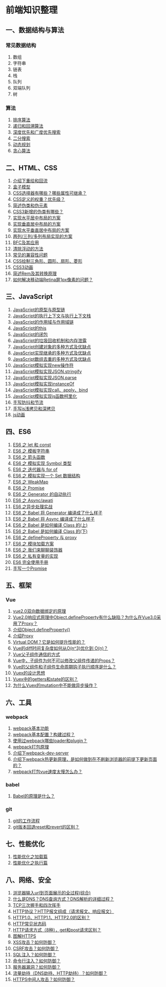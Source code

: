 # 前端知识整理

## 一、数据结构与算法
### 常见数据结构
1. 数组
2. 字符串
3. 链表
4. 栈
5. 队列
6. 双端队列
7. 树

### 算法
1. [排序算法](https://github.com/GGXXMM/FE-Knowledge/issues/43)
2. [递归和回溯算法](https://github.com/GGXXMM/FE-Knowledge/issues/44)
3. [深度优先和广度优先搜索](https://github.com/GGXXMM/FE-Knowledge/issues/45)
4. [二分搜索](https://github.com/GGXXMM/FE-Knowledge/issues/46)
5. [动态规划](https://github.com/GGXXMM/FE-Knowledge/issues/47)
6. [贪心算法](https://github.com/GGXXMM/FE-Knowledge/issues/48)

## 二、HTML、CSS
1. [介绍下重绘和回流](https://github.com/GGXXMM/FE-Knowledge/issues/62)
2. [盒子模型](https://github.com/GGXXMM/FE-Knowledge/issues/49)
3. [CSS选择器有哪些？哪些属性可继承？](https://github.com/GGXXMM/FE-Knowledge/issues/63)
4. [CSS定义的权重？优先级？](https://github.com/GGXXMM/FE-Knowledge/issues/64)
5. [简述伪类和伪元素](https://github.com/GGXXMM/FE-Knowledge/issues/65)
6. [CSS3新增的伪类有哪些？](https://github.com/GGXXMM/FE-Knowledge/issues/66)
7. [实现水平居中布局的方案](https://github.com/GGXXMM/FE-Knowledge/issues/50)
8. [实现垂直居中布局的方案](https://github.com/GGXXMM/FE-Knowledge/issues/51)
9. [实现水平垂直居中布局的方案](https://github.com/GGXXMM/FE-Knowledge/issues/52)
10. [两列/三列/多列布局实现的方案](https://github.com/GGXXMM/FE-Knowledge/issues/53)
11. [BFC及其应用](https://github.com/GGXXMM/FE-Knowledge/issues/54)
12. [清除浮动的方法](https://github.com/GGXXMM/FE-Knowledge/issues/55)
13. [常见的兼容性问题](https://github.com/GGXXMM/FE-Knowledge/issues/56)
14. [CSS绘制三角形、圆形、扇形、菱形](https://github.com/GGXXMM/FE-Knowledge/issues/57)
15. [CSS3动画](https://github.com/GGXXMM/FE-Knowledge/issues/58)
16. [简述Rem及其转换原理](https://github.com/GGXXMM/FE-Knowledge/issues/67)
17. [如何解决移动端Retina屏1px像素的问题？](https://github.com/GGXXMM/FE-Knowledge/issues/68)

## 三、JavaScript
1. [JavaScript的原型与原型链](https://github.com/GGXXMM/Blog-Knowledge/issues/1)
2. [JavaScript的执行上下文与执行上下文栈](https://github.com/GGXXMM/Blog-Knowledge/issues/2)
3. [JavaScript的作用域与作用域链](https://github.com/GGXXMM/FE-Knowledge/issues/3)
4. [JavaScript的this](https://github.com/GGXXMM/FE-Knowledge/issues/4)
5. [JavaScript的闭包](https://github.com/GGXXMM/FE-Knowledge/issues/5)
6. [JavaScript的垃圾回收机制和内存泄露](https://github.com/GGXXMM/FE-Knowledge/issues/6)
7. [JavaScript创建对象的多种方式及优缺点](https://github.com/GGXXMM/FE-Knowledge/issues/7)
8. [JavaScript实现继承的多种方式及优缺点](https://github.com/GGXXMM/FE-Knowledge/issues/8)
9. [JavaScript数组去重的多种方式及优缺点](https://github.com/GGXXMM/FE-Knowledge/issues/9)
10. [JavaScript模拟实现new操作符](https://github.com/GGXXMM/FE-Knowledge/issues/10)
11. [JavaScript模拟实现JSON.stringify](https://github.com/GGXXMM/FE-Knowledge/issues/11)
12. [JavaScript模拟实现JSON.parse](https://github.com/GGXXMM/FE-Knowledge/issues/12)
13. [JavaScript模拟实现instanceOf](https://github.com/GGXXMM/FE-Knowledge/issues/13)
14. [JavaScript模拟实现call、apply、bind](https://github.com/GGXXMM/FE-Knowledge/issues/14)
15. [JavaScript模拟实现js函数柯里化](https://github.com/GGXXMM/FE-Knowledge/issues/15)
16. [手写防抖和节流](https://github.com/GGXXMM/FE-Knowledge/issues/16)
17. [手写js浅拷贝和深拷贝](https://github.com/GGXXMM/FE-Knowledge/issues/17)
18. [js动画]()

## 四、ES6
1. [ES6 之 let 和 const](https://github.com/mqyqingfeng/Blog/issues/82)
2. [ES6 之 模板字符串](https://github.com/mqyqingfeng/Blog/issues/84)
3. [ES6 之 箭头函数](https://github.com/mqyqingfeng/Blog/issues/85)
4. [ES6 之 模拟实现 Symbol 类型](https://github.com/mqyqingfeng/Blog/issues/87)
5. [ES6 之 迭代器与 for of](https://github.com/mqyqingfeng/Blog/issues/90)
6. [ES6 之 模拟实现一个 Set 数据结构](https://github.com/mqyqingfeng/Blog/issues/91)
7. [ES6 之 WeakMap](https://github.com/mqyqingfeng/Blog/issues/92)
8. [ES6 之 Promise](https://github.com/mqyqingfeng/Blog/issues/98)
9. [ES6 之 Generator 的自动执行](https://github.com/mqyqingfeng/Blog/issues/99)
10. [ES6 之 Async/awati](https://github.com/mqyqingfeng/Blog/issues/100)
11. [ES6 之异步处理实战](https://github.com/mqyqingfeng/Blog/issues/101)
12. [ES6 之 Babel 将 Generator 编译成了什么样子](https://github.com/mqyqingfeng/Blog/issues/102)
13. [ES6 之 Babel 将 Async 编译成了什么样子](https://github.com/mqyqingfeng/Blog/issues/103)
14. [ES6 之 Babel 是如何编译 Class 的(上)](https://github.com/mqyqingfeng/Blog/issues/105)
15. [ES6 之 Babel 是如何编译 Class 的(下)](https://github.com/mqyqingfeng/Blog/issues/106)
16. [ES6 之 defineProperty 与 proxy](https://github.com/mqyqingfeng/Blog/issues/107)
17. [ES6 之 模块加载方案](https://github.com/mqyqingfeng/Blog/issues/108)
18. [ES6 之 我们来聊聊装饰器](https://github.com/mqyqingfeng/Blog/issues/109)
19. [ES6 之 私有变量的实现](https://github.com/mqyqingfeng/Blog/issues/110)
20. [ES6 完全使用手册](https://github.com/mqyqingfeng/Blog/issues/111)
21. [手写一个Promise](https://github.com/GGXXMM/FE-Knowledge/issues/61)

## 五、框架
### Vue
1. [vue2.0双向数据绑定的原理](https://github.com/GGXXMM/FE-Knowledge/issues/33)
2. [Vue2.0响应式原理中Object.defineProperty有什么缺陷？为什么在Vue3.0采用了Proxy？](https://github.com/GGXXMM/FE-Knowledge/issues/34)
3. [介绍Object.defineProperty()](https://github.com/GGXXMM/FE-Knowledge/issues/60)
4. [介绍Proxy]()
5. [Virtual DOM？它是如何提升性能的？](https://github.com/GGXXMM/FE-Knowledge/issues/35)
6. [Vue的diff时间复杂度如何从O(n^3)优化到 O(n)？](https://github.com/GGXXMM/FE-Knowledge/issues/36)
7. [Vue父子组件通信的方式](https://github.com/GGXXMM/FE-Knowledge/issues/37)
8. [Vue中，子组件为何不可以修改父组件传递的Props？](https://github.com/GGXXMM/FE-Knowledge/issues/38)
9. [Vue的父组件和子组件生命周期钩子执行顺序是什么？](https://github.com/GGXXMM/FE-Knowledge/issues/39)
10. [Vuex的设计思想](https://github.com/GGXXMM/FE-Knowledge/issues/40)
11. [Vuex中的getters和state的区别？](https://github.com/GGXXMM/FE-Knowledge/issues/41)
12. [为什么Vuex的mutation中不能做异步操作？](https://github.com/GGXXMM/FE-Knowledge/issues/42)

## 六、工具
### webpack
1. [webpack基本功能]()
2. [webpack基本配置？构建过程？]()
3. [使用过webpack哪些loader和plugin？]()
4. [webpack打包原理]()
5. [介绍下webpack-dev-server]()
6. [介绍下webpack热更新原理，是如何做到在不刷新浏览器的前提下更新页面的？]()
7. [webpack打包vue速度太慢怎么办？]()

### babel
1. [Babel的原理是什么？]()

### git
1. [git的工作流程]()
2. [git版本回退reset和revert的区别？]()

## 七、性能优化
1. [性能优化之加载篇]()
2. [性能优化之执行篇]()

## 八、网络、安全
1. [浏览器输入url到页面展示的全过程(综合)](https://github.com/GGXXMM/FE-Knowledge/issues/18)
2. [什么是DNS？DNS查询方式？DNS解析的详细过程？](https://github.com/GGXXMM/FE-Knowledge/issues/19)
3. [TCP三次握手和四次挥手](https://github.com/GGXXMM/FE-Knowledge/issues/20)
4. [HTTP协议？HTTP报文组成（请求报文、响应报文）](https://github.com/GGXXMM/FE-Knowledge/issues/21)
5. [HTTP1.0、HTTP1.1、HTTP2.0的区别？](https://github.com/GGXXMM/FE-Knowledge/issues/22)
6. [HTTP常见状态码](https://github.com/GGXXMM/FE-Knowledge/issues/23)
7. [HTTP请求方式（8种），get和post请求区别？](https://github.com/GGXXMM/FE-Knowledge/issues/24)
8. [图解HTTPS](https://github.com/GGXXMM/FE-Knowledge/issues/25)
9. [XSS攻击？如何防御？](https://github.com/GGXXMM/FE-Knowledge/issues/26)
10. [CSRF攻击？如何防御？](https://github.com/GGXXMM/FE-Knowledge/issues/27)
11. [SQL注入？如何防御？](https://github.com/GGXXMM/FE-Knowledge/issues/28)
12. [命令行注入？如何防御？](https://github.com/GGXXMM/FE-Knowledge/issues/29)
13. [服务器漏洞？如何防御？](https://github.com/GGXXMM/FE-Knowledge/issues/30)
15. [流量劫持（DNS劫持、HTTP劫持）？如何防御？](https://github.com/GGXXMM/FE-Knowledge/issues/31)
16. [HTTPS中间人攻击？如何防御？](https://github.com/GGXXMM/FE-Knowledge/issues/32)